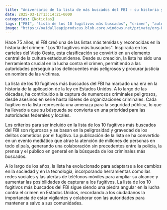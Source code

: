 ```yaml
---
title: "Aniversario de la lista de más buscados del FBI - su historia y los criminales que marcaron una era"
date: 2025-03-17T13:14:21+0000
categories: [Noticias]
tags: ["FBI", "lista de los 10 fugitivos más buscados", "crimen", "autoridades", "delincuentes", "seguridad pública", "captura."]
image: "https://oaidalleapiprodscus.blob.core.windows.net/private/org-HKmKxpuNw3Y88lm4EBrIPq0n/user-ZwiCXOggLL8ZNNKE2g7rXFmV/img-xfy0KdcmJQCTaGysYKWnxL81.png?st=2025-03-17T12%3A14%3A20Z&se=2025-03-17T14%3A14%3A20Z&sp=r&sv=2024-08-04&sr=b&rscd=inline&rsct=image/png&skoid=d505667d-d6c1-4a0a-bac7-5c84a87759f8&sktid=a48cca56-e6da-484e-a814-9c849652bcb3&skt=2025-03-16T17%3A43%3A40Z&ske=2025-03-17T17%3A43%3A40Z&sks=b&skv=2024-08-04&sig=t5bq1QbDsBNrW5Pr4nDr/J2Syc5UDiW0EYwZz%2B9u2y4%3D"
---
```


Hace 75 años, el FBI creó una de las listas más temidas y reconocidas en la historia del crimen: "Los 10 fugitivos más buscados". Inspirada en los carteles del Viejo Oeste, esta clasificación se convirtió en un elemento central de la cultura estadounidense. Desde su creación, la lista ha sido una herramienta crucial en la lucha contra el crimen, permitiendo a las autoridades perseguir a los delincuentes más peligrosos y procurar justicia en nombre de las víctimas.

La lista de los 10 fugitivos más buscados del FBI ha marcado una era en la historia de la aplicación de la ley en Estados Unidos. A lo largo de las décadas, ha contribuido a la captura de numerosos criminales peligrosos, desde asesinos en serie hasta líderes de organizaciones criminales. Cada fugitivo en la lista representa una amenaza para la seguridad pública, lo que ha llevado a que su búsqueda se convierta en una prioridad para las autoridades federales y locales.

Los criterios para ser incluido en la lista de los 10 fugitivos más buscados del FBI son rigurosos y se basan en la peligrosidad y gravedad de los delitos cometidos por el fugitivo. La publicación de la lista se ha convertido en un evento mediático que atrae la atención de millones de personas en todo el país, generando una colaboración sin precedentes entre la policía, la prensa y el público en general en la búsqueda de los criminales más buscados.

A lo largo de los años, la lista ha evolucionado para adaptarse a los cambios en la sociedad y en la tecnología, incorporando herramientas como las redes sociales y las alertas de teléfonos móviles para ampliar su alcance y aumentar las posibilidades de capturar a los fugitivos. La lista de los 10 fugitivos más buscados del FBI sigue siendo una piedra angular en la lucha contra el crimen en Estados Unidos, recordando a los ciudadanos la importancia de estar vigilantes y colaborar con las autoridades para mantener a salvo a sus comunidades.
    